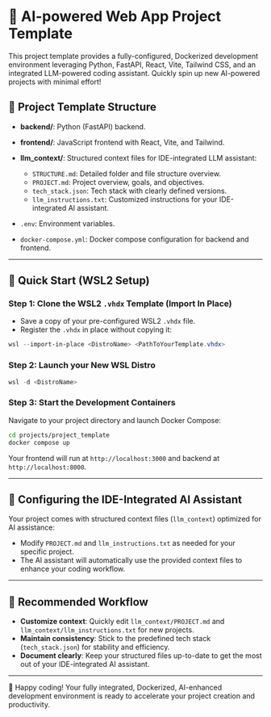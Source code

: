 # 🚀 AI-powered Web App Project Template

This project template provides a fully-configured, Dockerized development environment leveraging Python, FastAPI, React, Vite, Tailwind CSS, and an integrated LLM-powered coding assistant. Quickly spin up new AI-powered projects with minimal effort!

## 📂 Project Template Structure

- **backend/**: Python (FastAPI) backend.

- **frontend/**: JavaScript frontend with React, Vite, and Tailwind.

- **llm_context/**: Structured context files for IDE-integrated LLM assistant:

  - `STRUCTURE.md`: Detailed folder and file structure overview.
  - `PROJECT.md`: Project overview, goals, and objectives.
  - `tech_stack.json`: Tech stack with clearly defined versions.
  - `llm_instructions.txt`: Customized instructions for your IDE-integrated AI assistant.

- `.env`: Environment variables.

- `docker-compose.yml`: Docker compose configuration for backend and frontend.

---

## 🐧 Quick Start (WSL2 Setup)

### Step 1: Clone the WSL2 `.vhdx` Template (Import In Place)

- Save a copy of your pre-configured WSL2 `.vhdx` file.
- Register the `.vhdx` in place without copying it:

```powershell
wsl --import-in-place <DistroName> <PathToYourTemplate.vhdx>
```

### Step 2: Launch your New WSL Distro

```powershell
wsl -d <DistroName>
```

### Step 3: Start the Development Containers

Navigate to your project directory and launch Docker Compose:

```bash
cd projects/project_template
docker compose up
```

Your frontend will run at `http://localhost:3000` and backend at `http://localhost:8000`.

---

## 🤖 Configuring the IDE-Integrated AI Assistant

Your project comes with structured context files (`llm_context`) optimized for AI assistance:

- Modify `PROJECT.md` and `llm_instructions.txt` as needed for your specific project.
- The AI assistant will automatically use the provided context files to enhance your coding workflow.

---

## 🌟 Recommended Workflow

- **Customize context**: Quickly edit `llm_context/PROJECT.md` and `llm_context/llm_instructions.txt` for new projects.
- **Maintain consistency**: Stick to the predefined tech stack (`tech_stack.json`) for stability and efficiency.
- **Document clearly**: Keep your structured files up-to-date to get the most out of your IDE-integrated AI assistant.

---

🎉 Happy coding! Your fully integrated, Dockerized, AI-enhanced development environment is ready to accelerate your project creation and productivity.

